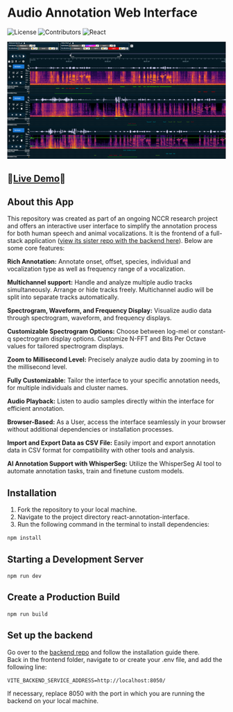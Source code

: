 # Audio Annotation Web Interface

![License](https://img.shields.io/badge/license-MIT-blue)
![Contributors](https://img.shields.io/github/contributors/AlonCohen96/react-annotation-interface)
![React](https://shields.io/badge/react-black?logo=react&style=for-the-badge)

![](src/assets/demo.png)

## 🦜[Live Demo](http://annotation.evolvinglanguage.ch/)🐒

## About this App

This repository was created as part of an ongoing NCCR research project and offers an interactive user interface to simplify the annotation process for both human speech and animal vocalizations. It is the frontend of a full-stack application ([view its sister repo with the backend here](https://github.com/nianlonggu/human-in-the-loop-annotation-backend)).
Below are some core features:

**Rich Annotation:** Annotate onset, offset, species, individual and vocalization type as well as frequency range of a vocalization.

**Multichannel support:** Handle and analyze multiple audio tracks simultaneously. Arrange or hide tracks freely. Multichannel audio will be split into separate tracks automatically.

**Spectrogram, Waveform, and Frequency Display:** Visualize audio data through spectrogram, waveform, and frequency displays.

**Customizable Spectrogram Options:** Choose between log-mel or constant-q spectrogram display options. Customize N-FFT and Bits Per Octave values for tailored spectrogram displays.

**Zoom to Millisecond Level:** Precisely analyze audio data by zooming in to the millisecond level.

**Fully Customizable:** Tailor the interface to your specific annotation needs, for multiple individuals and cluster names.

**Audio Playback:** Listen to audio samples directly within the interface for efficient annotation.

**Browser-Based:** As a User, access the interface seamlessly in your browser without additional dependencies or installation processes.

**Import and Export Data as CSV File:** Easily import and export annotation data in CSV format for compatibility with other tools and analysis.

**AI Annotation Support with WhisperSeg:** Utilize the WhisperSeg AI tool to automate annotation tasks, train and finetune custom models.

## Installation

1. Fork the repository to your local machine.
2. Navigate to the project directory react-annotation-interface.
3. Run the following command in the terminal to install dependencies:
```
npm install
```

## Starting a Development Server

```
npm run dev
```

## Create a Production Build
```
npm run build
```
## Set up the backend
Go over to the [backend repo](https://github.com/nianlonggu/human-in-the-loop-annotation-backend) and follow the installation guide there.  
Back in the frontend folder, navigate to or create your .env file, and add the following line:
```
VITE_BACKEND_SERVICE_ADDRESS=http://localhost:8050/
```

If necessary, replace 8050 with the port in which you are running the backend on your local machine.